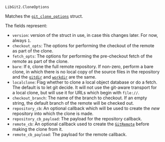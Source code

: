 ```
LibGit2.CloneOptions
```

Matches the [`git_clone_options`](https://libgit2.org/libgit2/#HEAD/type/git_clone_options) struct.

The fields represent:

  * `version`: version of the struct in use, in case this changes later. For now, always `1`.
  * `checkout_opts`: The options for performing the checkout of the remote as part of the clone.
  * `fetch_opts`: The options for performing the pre-checkout fetch of the remote as part of the clone.
  * `bare`: If `0`, clone the full remote repository. If non-zero, perform a bare clone, in which  there is no local copy of the source files in the repository and the [`gitdir`](@ref) and [`workdir`](@ref)  are the same.
  * `localclone`: Flag whether to clone a local object database or do a fetch. The default is to let git decide.  It will not use the git-aware transport for a local clone, but will use it for URLs which begin with `file://`.
  * `checkout_branch`: The name of the branch to checkout. If an empty string, the default branch of the  remote will be checked out.
  * `repository_cb`: An optional callback which will be used to create the *new* repository into which  the clone is made.
  * `repository_cb_payload`: The payload for the repository callback.
  * `remote_cb`: An optional callback used to create the [`GitRemote`](@ref) before making the clone from it.
  * `remote_cb_payload`: The payload for the remote callback.
